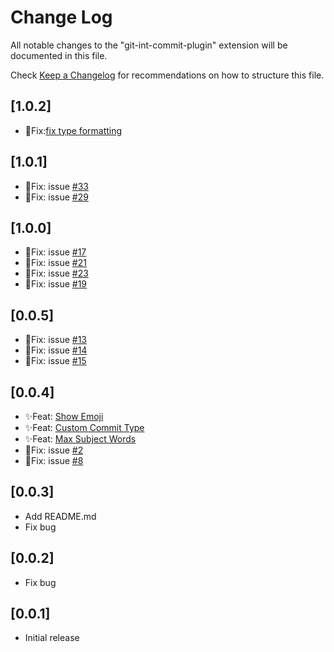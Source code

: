 # Change Log

All notable changes to the "git-int-commit-plugin" extension will be documented in this file.

Check [Keep a Changelog](http://keepachangelog.com/) for recommendations on how to structure this file.


## [1.0.2]
-   🐞Fix:[fix type formatting](https://github.com/RedJue/git-commit-plugin/commit/418279d0c6372068c0923b8aeb7c44b546318d89)
## [1.0.1]
-   🐞Fix: issue [#33](https://github.com/RedJue/git-commit-plugin/issues/33)
-   🐞Fix: issue [#29](https://github.com/RedJue/git-commit-plugin/issues/29)
## [1.0.0]

-   🐞Fix: issue [#17](https://github.com/RedJue/git-commit-plugin/issues/17)
-   🐞Fix: issue [#21](https://github.com/RedJue/git-commit-plugin/issues/21)
-   🐞Fix: issue [#23](https://github.com/RedJue/git-commit-plugin/issues/23)
-   🐞Fix: issue [#19](https://github.com/RedJue/git-commit-plugin/issues/19)

## [0.0.5]

-   🐞Fix: issue [#13](https://github.com/RedJue/git-commit-plugin/issues/13)
-   🐞Fix: issue [#14](https://github.com/RedJue/git-commit-plugin/issues/14)
-   🐞Fix: issue [#15](https://github.com/RedJue/git-commit-plugin/issues/15)

## [0.0.4]

-   ✨Feat: [Show Emoji](https://github.com/RedJue/git-commit-plugin/commit/426e3afad2c4568f946efda922412913d73e2836#diff-1750a4dcc9a0a9b1773d275e96c46a1e)
-   ✨Feat: [Custom Commit Type](https://github.com/RedJue/git-commit-plugin/commit/7344a1f5f65a7cf0f03a32701d53d1510777fb0a#diff-1750a4dcc9a0a9b1773d275e96c46a1e)
-   ✨Feat: [Max Subject Words](https://github.com/RedJue/git-commit-plugin/commit/7344a1f5f65a7cf0f03a32701d53d1510777fb0a#diff-1750a4dcc9a0a9b1773d275e96c46a1e)
-   🐞Fix: issue [#2](https://github.com/RedJue/git-commit-plugin/issues/2)
-   🐞Fix: issue [#8](https://github.com/RedJue/git-commit-plugin/issues/8)

## [0.0.3]

-   Add README.md
-   Fix bug

## [0.0.2]

-   Fix bug

## [0.0.1]

-   Initial release
